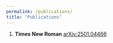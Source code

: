 ```yaml
---
permalink: /publications/
title: "Publications"
---
```


1. **<font face="Interaction-enhanced many-body localization in a 1D quasiperiodic model with long-range hopping">Times New Roman</font>** [arXiv:2501.04466](https://arxiv.org/abs/2501.04466 "arXiv:2501.04466")
